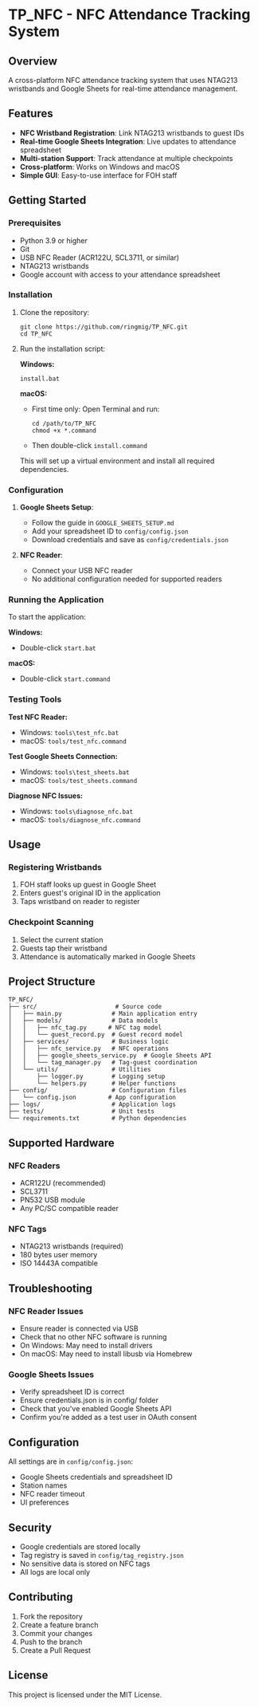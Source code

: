 # TP_NFC - NFC Attendance Tracking System

## Overview

A cross-platform NFC attendance tracking system that uses NTAG213 wristbands and Google Sheets for real-time attendance management.

## Features

- **NFC Wristband Registration**: Link NTAG213 wristbands to guest IDs
- **Real-time Google Sheets Integration**: Live updates to attendance spreadsheet
- **Multi-station Support**: Track attendance at multiple checkpoints
- **Cross-platform**: Works on Windows and macOS
- **Simple GUI**: Easy-to-use interface for FOH staff

## Getting Started

### Prerequisites

- Python 3.9 or higher
- Git
- USB NFC Reader (ACR122U, SCL3711, or similar)
- NTAG213 wristbands
- Google account with access to your attendance spreadsheet

### Installation

1. Clone the repository:
   ```
   git clone https://github.com/ringmig/TP_NFC.git
   cd TP_NFC
   ```

2. Run the installation script:
   
   **Windows:**
   ```
   install.bat
   ```
   
   **macOS:**
   - First time only: Open Terminal and run:
     ```
     cd /path/to/TP_NFC
     chmod +x *.command
     ```
   - Then double-click `install.command`
   
   This will set up a virtual environment and install all required dependencies.

### Configuration

1. **Google Sheets Setup**:
   - Follow the guide in `GOOGLE_SHEETS_SETUP.md`
   - Add your spreadsheet ID to `config/config.json`
   - Download credentials and save as `config/credentials.json`

2. **NFC Reader**:
   - Connect your USB NFC reader
   - No additional configuration needed for supported readers

### Running the Application

To start the application:

**Windows:**
- Double-click `start.bat`

**macOS:**
- Double-click `start.command`

### Testing Tools

**Test NFC Reader:**
- Windows: `tools\test_nfc.bat`
- macOS: `tools/test_nfc.command`

**Test Google Sheets Connection:**
- Windows: `tools\test_sheets.bat`
- macOS: `tools/test_sheets.command`

**Diagnose NFC Issues:**
- Windows: `tools\diagnose_nfc.bat`
- macOS: `tools/diagnose_nfc.command`

## Usage

### Registering Wristbands

1. FOH staff looks up guest in Google Sheet
2. Enters guest's original ID in the application
3. Taps wristband on reader to register

### Checkpoint Scanning

1. Select the current station
2. Guests tap their wristband
3. Attendance is automatically marked in Google Sheets

## Project Structure

```
TP_NFC/
├── src/                      # Source code
│   ├── main.py              # Main application entry
│   ├── models/              # Data models
│   │   ├── nfc_tag.py      # NFC tag model
│   │   └── guest_record.py  # Guest record model
│   ├── services/            # Business logic
│   │   ├── nfc_service.py   # NFC operations
│   │   ├── google_sheets_service.py  # Google Sheets API
│   │   └── tag_manager.py   # Tag-guest coordination
│   └── utils/               # Utilities
│       ├── logger.py        # Logging setup
│       └── helpers.py       # Helper functions
├── config/                  # Configuration files
│   └── config.json         # App configuration
├── logs/                    # Application logs
├── tests/                   # Unit tests
└── requirements.txt         # Python dependencies
```

## Supported Hardware

### NFC Readers
- ACR122U (recommended)
- SCL3711
- PN532 USB module
- Any PC/SC compatible reader

### NFC Tags
- NTAG213 wristbands (required)
- 180 bytes user memory
- ISO 14443A compatible

## Troubleshooting

### NFC Reader Issues
- Ensure reader is connected via USB
- Check that no other NFC software is running
- On Windows: May need to install drivers
- On macOS: May need to install libusb via Homebrew

### Google Sheets Issues
- Verify spreadsheet ID is correct
- Ensure credentials.json is in config/ folder
- Check that you've enabled Google Sheets API
- Confirm you're added as a test user in OAuth consent

## Configuration

All settings are in `config/config.json`:
- Google Sheets credentials and spreadsheet ID
- Station names
- NFC reader timeout
- UI preferences

## Security

- Google credentials are stored locally
- Tag registry is saved in `config/tag_registry.json`
- No sensitive data is stored on NFC tags
- All logs are local only

## Contributing

1. Fork the repository
2. Create a feature branch
3. Commit your changes
4. Push to the branch
5. Create a Pull Request

## License

This project is licensed under the MIT License.